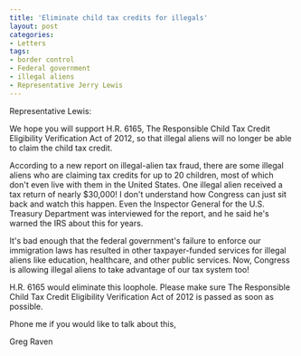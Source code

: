 ```yaml
---
title: 'Eliminate child tax credits for illegals'
layout: post
categories:
- Letters
tags:
- border control
- Federal government
- illegal aliens
- Representative Jerry Lewis
---
```


Representative Lewis:

We hope you will support H.R. 6165, The Responsible Child Tax Credit Eligibility Verification Act of 2012, so that illegal aliens will no longer be able to claim the child tax credit.  
  
According to a new report on illegal-alien tax fraud, there are some illegal aliens who are claiming tax credits for up to 20 children, most of which don't even live with them in the United States. One illegal alien received a tax return of nearly $30,000! I don't understand how Congress can just sit back and watch this happen. Even the Inspector General for the U.S. Treasury Department was interviewed for the report, and he said he's warned the IRS about this for years.

It's bad enough that the federal government's failure to enforce our immigration laws has resulted in other taxpayer-funded services for illegal aliens like education, healthcare, and other public services. Now, Congress is allowing illegal aliens to take advantage of our tax system too!

H.R. 6165 would eliminate this loophole. Please make sure The Responsible Child Tax Credit Eligibility Verification Act of 2012 is passed as soon as possible.

Phone me if you would like to talk about this,

Greg Raven